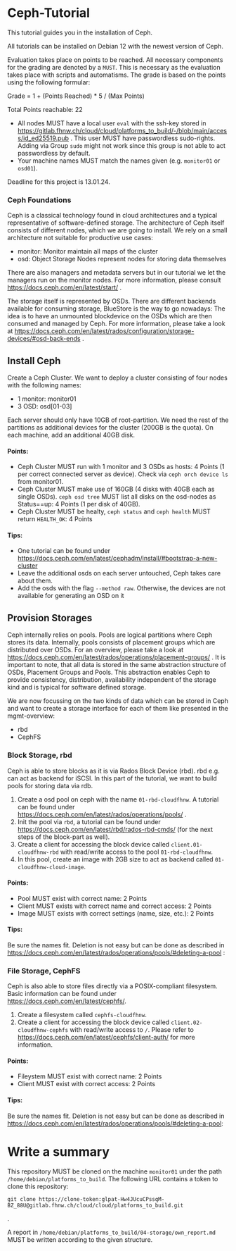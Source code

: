 # Ceph-Tutorial

This tutorial guides you in the installation of Ceph.

All tutorials can be installed on Debian 12 with the newest version of Ceph.

Evaluation takes place on points to be reached. All necessary components for the grading are denoted by a `MUST`. This is necessary as the evaluation takes place with scripts and automatisms.
The grade is based on the points using the following formular:

Grade = 1 + (Points Reached) * 5 / (Max Points)

Total Points reachable: 22

* All nodes MUST have a local user `eval` with the ssh-key stored in https://gitlab.fhnw.ch/cloud/cloud/platforms_to_build/-/blob/main/access/id_ed25519.pub . This user MUST have passwordless sudo-rights. Adding via Group `sudo` might not work since this group is not able to act passwordless by default.
* Your machine names MUST match the names given (e.g. `monitor01` or `osd01`).

Deadline for this project is 13.01.24.


### Ceph Foundations

Ceph is a classical technology found in cloud architectures and a typical representative of software-defined storage.
The architecture of Ceph itself consists of different nodes, which we are going to install. We rely on a small architecture not suitable for productive use cases:

* monitor: Monitor maintain all maps of the cluster 
* osd: Object Storage Nodes represent nodes for storing data themselves

There are also managers and metadata servers but in our tutorial we let the managers run on the monitor nodes. For more information, please consult https://docs.ceph.com/en/latest/start/ .

The storage itself is represented by OSDs. There are different backends available for consuming storage, BlueStore is the way to go nowadays: The idea is to have an unmounted blockdevice on the OSDs which are then consumed and managed by Ceph.
For more information, please take a look at https://docs.ceph.com/en/latest/rados/configuration/storage-devices/#osd-back-ends .

## Install Ceph 

Create a Ceph Cluster. We want to deploy a cluster consisting of four nodes with the following names:

* 1 monitor: monitor01
* 3 OSD: osd[01-03]

Each server should only have 10GB of root-partition. We need the rest of the partitions as additional devices for the cluster (200GB is the quota).
On each machine, add an additional 40GB disk.

#### Points:

* Ceph Cluster MUST run with 1 monitor and 3 OSDs as hosts: 4 Points (1 per correct connected server as device). Check via `ceph orch device ls` from monitor01.
* Ceph Cluster MUST make use of 160GB (4 disks with 40GB each as single OSDs). `ceph osd tree` MUST list all disks on the osd-nodes as Status==up: 4 Points (1 per disk of 40GB).  
* Ceph Cluster MUST be healty, `ceph status` and `ceph health` MUST return `HEALTH_OK`: 4 Points

#### Tips:

* One tutorial can be found under https://docs.ceph.com/en/latest/cephadm/install/#bootstrap-a-new-cluster
* Leave the additional osds on each server untouched, Ceph takes care about them.
* Add the osds with the flag `--method raw`. Otherwise, the devices are not available for generating an OSD on it 

## Provision Storages

Ceph internally relies on pools. Pools are logical partitions where Ceph stores its data.
Internally, pools consists of placement groups which are distributed over OSDs. 
For an overview, please take a look at https://docs.ceph.com/en/latest/rados/operations/placement-groups/ .
It is important to note, that all data is stored in the same abstraction structure of OSDs, Placement Groups and Pools.
This abstraction enables Ceph to provide consistency, distribution, availability independent of the storage kind and is typical for software defined storage.

We are now focussing on the two kinds of data which can be stored in Ceph and want to create a storage interface for each of them like presented in the mgmt-overview:

* rbd
* CephFS

### Block Storage, rbd

Ceph is able to store blocks as it is via Rados Block Device (rbd). rbd e.g. can act as backend for iSCSI. In this part of the tutorial, we want to build pools for storing data via rdb.

1. Create a osd pool on ceph with the name `01-rbd-cloudfhnw`. A tutorial can be found under https://docs.ceph.com/en/latest/rados/operations/pools/ .
2. Init the pool via `rbd`, a tutorial can be found under https://docs.ceph.com/en/latest/rbd/rados-rbd-cmds/ (for the next steps of the block-part as well).
3. Create a client for accessing the block device called `client.01-cloudfhnw-rbd` with read/write access to the pool `01-rbd-cloudfhnw`.
4. In this pool, create an image with 2GB size to act as backend called `01-cloudfhnw-cloud-image`.

#### Points:

* Pool MUST exist with correct name: 2 Points
* Client MUST exists with correct name and correct access: 2 Points
* Image MUST exists with correct settings (name, size, etc.): 2 Points

#### Tips:

Be sure the names fit. Deletion is not easy but can be done as described in https://docs.ceph.com/en/latest/rados/operations/pools/#deleting-a-pool :


### File Storage, CephFS

Ceph is also able to store files directly via a POSIX-compliant filesystem. Basic information can be found under https://docs.ceph.com/en/latest/cephfs/.

1. Create a filesystem called `cephfs-cloudfhnw`.
2. Create a client for accessing the block device called `client.02-cloudfhnw-cephfs` with read/write access to `/`. Please refer to https://docs.ceph.com/en/latest/cephfs/client-auth/ for more information.


#### Points:

* Fileystem MUST exist with correct name: 2 Points 
* Client MUST exist with correct access: 2 Points

#### Tips:

Be sure the names fit. Deletion is not easy but can be done as described in https://docs.ceph.com/en/latest/rados/operations/pools/#deleting-a-pool:



# Write a summary

This repository MUST be cloned on the machine `monitor01` under the path `/home/debian/platforms_to_build`.
The following URL contains a token to clone this repository:
```
git clone https://clone-token:glpat-Hw4JUcuCPssqM-BZ_88U@gitlab.fhnw.ch/cloud/cloud/platforms_to_build.git
```
. 

A report in `/home/debian/platforms_to_build/04-storage/own_report.md` MUST be written according to the given structure.
